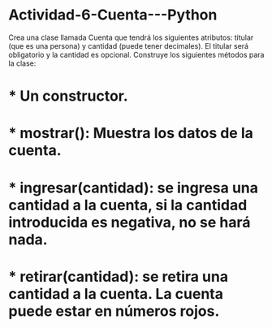 # Actividad-6-Cuenta---Python

Crea una clase llamada Cuenta que tendrá los siguientes atributos: 
titular (que es una persona) y cantidad (puede tener decimales). 
El titular será obligatorio y la cantidad es opcional. 
Construye los siguientes métodos para la clase:

# * Un constructor. 
# * mostrar(): Muestra los datos de la cuenta. 
# * ingresar(cantidad): se ingresa una cantidad a la cuenta, si la cantidad introducida es negativa, no se hará nada. 
# * retirar(cantidad): se retira una cantidad a la cuenta. La cuenta puede estar en números rojos.
